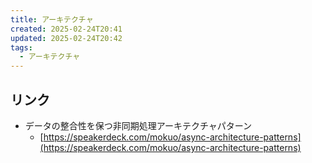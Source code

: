 ```yaml
---
title: アーキテクチャ
created: 2025-02-24T20:41
updated: 2025-02-24T20:42
tags:
  - アーキテクチャ
---
```

## リンク
- データの整合性を保つ非同期処理アーキテクチャパターン
	- [https://speakerdeck.com/mokuo/async-architecture-patterns](https://speakerdeck.com/mokuo/async-architecture-patterns)

